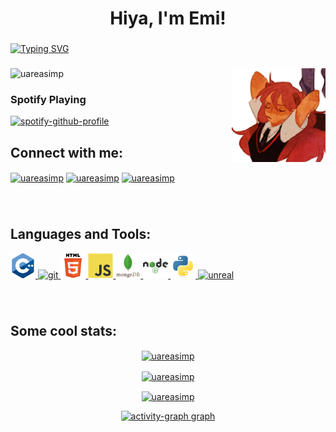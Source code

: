 <h1 align="center">Hiya, I'm Emi!</h1>

###
[![Typing SVG](https://readme-typing-svg.herokuapp.com?font=comfortaa&color=9e4c98&size=24&width=500&lines=Anime+Enthusiast;Game+Developer?;A+pretty+bored+person;Video+Gamer;Asuka+on+top!!;Software+Developer)](https://git.io/typing-svg)

###

<img align="right" height="150" src="https://github.com/uAreASimp/ProfileReadMe/blob/main/pfp.jpg?raw=true"  />

###

<p align="left"> <img src="https://komarev.com/ghpvc/?username=uareasimp&label=Profile%20views&color=0e75b6&style=flat" alt="uareasimp" /> </p>

### Spotify Playing

[![spotify-github-profile](https://spotify-github-profile.kittinanx.com/api/view?uid=bxgmzn57hj59tdyyyr13hlrvk&cover_image=true&theme=novatorem&show_offline=false&background_color=121212&interchange=false&bar_color=ffcfe9&bar_color_cover=false)](https://open.spotify.com/user/bxgmzn57hj59tdyyyr13hlrvk)

###

## Connect with me:
<p align="left">
<a href="https://twitter.com/uareasimp" target="blank"><img align="center" src="https://raw.githubusercontent.com/rahuldkjain/github-profile-readme-generator/master/src/images/icons/Social/twitter.svg" alt="uareasimp" height="30" width="40" /></a>
<a href="https://www.youtube.com/c/uareasimp" target="blank"><img align="center" src="https://raw.githubusercontent.com/rahuldkjain/github-profile-readme-generator/master/src/images/icons/Social/youtube.svg" alt="uareasimp" height="30" width="40" /></a>
<a href="https://www.discord.com/users/486540939993546773" target="blank"><img align="center" src="https://raw.githubusercontent.com/rahuldkjain/github-profile-readme-generator/master/src/images/icons/Social/discord.svg" alt="uareasimp" height="30" width="40" /></a>
</p>

###

<br clear="both">

###

## Languages and Tools:
<p align="left"> <a href="https://www.w3schools.com/cpp/" target="_blank" rel="noreferrer"> <img src="https://raw.githubusercontent.com/devicons/devicon/master/icons/cplusplus/cplusplus-original.svg" alt="cplusplus" width="40" height="40"/> </a> <a href="https://git-scm.com/" target="_blank" rel="noreferrer"> <img src="https://www.vectorlogo.zone/logos/git-scm/git-scm-icon.svg" alt="git" width="40" height="40"/> </a> <a href="https://www.w3.org/html/" target="_blank" rel="noreferrer"> <img src="https://raw.githubusercontent.com/devicons/devicon/master/icons/html5/html5-original-wordmark.svg" alt="html5" width="40" height="40"/> </a> <a href="https://developer.mozilla.org/en-US/docs/Web/JavaScript" target="_blank" rel="noreferrer"> <img src="https://raw.githubusercontent.com/devicons/devicon/master/icons/javascript/javascript-original.svg" alt="javascript" width="40" height="40"/> </a> <a href="https://www.mongodb.com/" target="_blank" rel="noreferrer"> <img src="https://raw.githubusercontent.com/devicons/devicon/master/icons/mongodb/mongodb-original-wordmark.svg" alt="mongodb" width="40" height="40"/> </a> <a href="https://nodejs.org" target="_blank" rel="noreferrer"> <img src="https://raw.githubusercontent.com/devicons/devicon/master/icons/nodejs/nodejs-original-wordmark.svg" alt="nodejs" width="40" height="40"/> </a> <a href="https://www.python.org" target="_blank" rel="noreferrer"> <img src="https://raw.githubusercontent.com/devicons/devicon/master/icons/python/python-original.svg" alt="python" width="40" height="40"/> </a> <a href="https://unrealengine.com/" target="_blank" rel="noreferrer"> <img src="https://raw.githubusercontent.com/kenangundogan/fontisto/036b7eca71aab1bef8e6a0518f7329f13ed62f6b/icons/svg/brand/unreal-engine.svg" alt="unreal" width="40" height="40"/> </a> </p>

###

<br clear="both">

###

## Some cool stats:

<a href="#">
<div align="center">

<p><img align="center" src="https://github-readme-stats.vercel.app/api/top-langs?username=uareasimp&show_icons=true&locale=en&layout=compact&title_color=9e4c98&bg_color=ffcfe9&icon_color=9e4c98&text_color=9e4c98" alt="uareasimp" /></p>


<p><img align="center" src="https://github-readme-stats.vercel.app/api?username=uareasimp&show_icons=true&locale=en&title_color=9e4c98&bg_color=ffcfe9&icon_color=9e4c98&text_color=9e4c98" alt="uareasimp" /></p>
  
<p><img align="center" src="https://github-readme-streak-stats.herokuapp.com/?user=uareasimp&stroke=9e4c98&background=ffcfe9&dates=9e4c98&sideNums=9e4c98&currStreakNum=9e4c98&currStreakLabel=9e4c98&sideLabels=9e4c98&ring=EB5454&fire=EB5454" alt="uareasimp" /></p>
</div>
</a>


<div align="center">
  <a href="#"><img src="https://github-readme-activity-graph.vercel.app/graph?username=uAreASimp&radius=16&theme=default&area=true&order=5" height="300" alt="activity-graph graph"  /></a>
</div>

